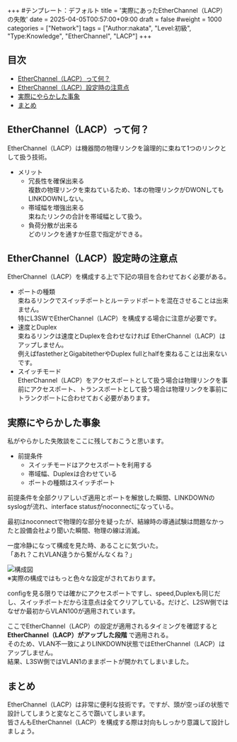+++
#テンプレート：デフォルト
title = '実際にあったEtherChannel（LACP）の失敗'
date = 2025-04-05T00:57:00+09:00
draft = false
#weight = 1000
categories = ["Network"]
tags = ["Author:nakata", "Level:初級", "Type:Knowledge", "EtherChannel", "LACP"]
+++

## 目次

- [EtherChannel（LACP）って何？](##EtherChannel（LACP）って何？)
- [EtherChannel（LACP）設定時の注意点](##EtherChannel（LACP）設定時の注意点  )
- [実際にやらかした事象](##実際にやらかした事象)
- [まとめ](##まとめ)
## EtherChannel（LACP）って何？

EtherChannel（LACP）は機器間の物理リンクを論理的に束ねて1つのリンクとして扱う技術。  

* メリット  
  * 冗長性を確保出来る  
  複数の物理リンクを束ねているため、1本の物理リンクがDWONしてもLINKDOWNしない。  
  * 帯域幅を増強出来る  
    束ねたリンクの合計を帯域幅として扱う。
  * 負荷分散が出来る  
  どのリンクを通すか任意で指定ができる。

## EtherChannel（LACP）設定時の注意点  

EtherChannel（LACP）を構成する上で下記の項目を合わせておく必要がある。  

* ポートの種類  
   束ねるリンクでスイッチポートとルーテッドポートを混在させることは出来ません。  
   特にL3SWでEtherChannel（LACP）を構成する場合に注意が必要です。
* 速度とDuplex  
   束ねるリンクは速度とDuplexを合わせなければ EtherChannel（LACP）はアップしません。  
   例えばfastetherとGigabitetherやDuplex fullとhalfを束ねることは出来ないです。  
* スイッチモード  
   EtherChannel（LACP）をアクセスポートとして扱う場合は物理リンクを事前にアクセスポート、トランスポートとして扱う場合は物理リンクを事前にトランクポートに合わせておく必要があります。

## 実際にやらかした事象

私がやらかした失敗談をここに残しておこうと思います。  

* 前提条件  
  * スイッチモードはアクセスポートを利用する  
  * 帯域幅、Duplexは合わせている  
  * ポートの種類はスイッチポート  

前提条件を全部クリアしいざ適用とポートを解放した瞬間、LINKDOWNのsyslogが流れ、interface statusがnoconnectになっている。

最初はnoconnectで物理的な部分を疑ったが、結線時の導通試験は問題なかったと設備会社より聞いた瞬間、物理の線は消滅。  

一度冷静になって構成を見た時、あることに気づいた。  
「あれ？これVLAN違うから繋がんなくね？」

![構成図](/img/Etherchannel/Etherchannel.png)  
※実際の構成ではもっと色々な設定がされております。  

configを見る限りでは確かにアクセスポートですし、speed,Duplexも同じだし、スイッチポートだから注意点は全てクリアしている。だけど、L2SW側ではなぜか最初からVLAN100が適用されています。  

ここでEtherChannel（LACP）の設定が適用されるタイミングを確認すると  
**EtherChannel（LACP）がアップした段階** で適用される。  
そのため、VLAN不一致によりLINKDOWN状態ではEtherChannel（LACP）はアップしません。  
結果、L3SW側ではVLAN1のままポートが開かれてしまいました。

## まとめ
EtherChannel（LACP）は非常に便利な技術です。ですが、頭が空っぽの状態で設計してしまうと変なところで躓いてしまいます。  
皆さんもEtherChannel（LACP）を構成する際は対向もしっかり意識して設計しましょう。